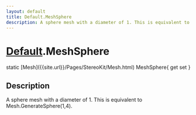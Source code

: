 ```yaml
---
layout: default
title: Default.MeshSphere
description: A sphere mesh with a diameter of 1. This is equivalent to Mesh.GenerateSphere(1,4).
---
```

# [Default]({{site.url}}/Pages/StereoKit/Default.html).MeshSphere

<div class='signature' markdown='1'>
static [Mesh]({{site.url}}/Pages/StereoKit/Mesh.html) MeshSphere{ get set }
</div>

## Description
A sphere mesh with a diameter of 1. This is equivalent
to Mesh.GenerateSphere(1,4).

